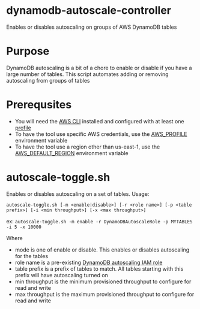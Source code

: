 # dynamodb-autoscale-controller
Enables or disables autoscaling on groups of AWS DynamoDB tables

# Purpose
DynamoDB autoscaling is a bit of a chore to enable or disable if you have a large number of tables.  This script automates adding or removing autoscaling from groups of tables

# Prerequsites
* You will need the [AWS CLI](https://aws.amazon.com/cli/) installed and configured with at least one [profile](http://docs.aws.amazon.com/cli/latest/userguide/cli-multiple-profiles.html)
* To have the tool use specific AWS credentials, use the [AWS_PROFILE](http://docs.aws.amazon.com/cli/latest/userguide/cli-environment.html) environment variable
* To have the tool use a region other than us-east-1, use the [AWS_DEFAULT_REGION](http://docs.aws.amazon.com/cli/latest/userguide/cli-environment.html) environment variable

# autoscale-toggle.sh

Enables or disables autoscaling on a set of tables.  Usage:

`autoscale-toggle.sh [-m <enable|disable>] [-r <role name>] [-p <table prefix>] [-i <min throughput>] [-x <max throughput>]`

ex: `autoscale-toggle.sh -m enable -r DynamoDBAutoscaleRole -p MYTABLES -i 5 -x 10000`

Where
* mode is one of enable or disable.  This enables or disables autoscaling for the tables
* role name is a pre-existing [DynamoDB autoscaling IAM role](http://docs.aws.amazon.com/amazondynamodb/latest/developerguide/AutoScaling.CLI.html#AutoScaling.CLI.CreateServiceRole)
* table prefix is a prefix of tables to match.  All tables starting with this prefix will have autoscaling turned on
* min throughput is the minimum provisioned throughput to configure for read and write
* max throughput is the maximum provisioned throughput to configure for read and write

